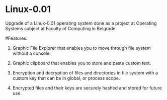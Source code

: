# Linux-0.01
Upgrade of a Linux-0.01 operating system done as a project at Operating Systems subject at Faculty of Computing in Belgrade.

#Features:

1. Graphic File Explorer that enables you to move through file system without a console.

2. Graphic clipboard that enables you to store and paste custom text.

3. Encryption and decryption of files and directories in file system with a custom key that can be in global, or process scope.

4. Encrypted files and their keys are securely hashed and stored for future use.
